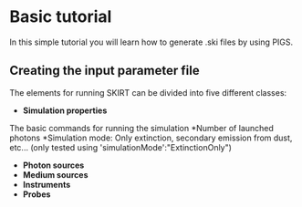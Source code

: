 # Basic tutorial

In this simple tutorial you will learn how to generate .ski files by using PIGS. 

## Creating the input parameter file

The elements for running SKIRT can be divided into five different classes:

- **Simulation properties**

The basic commands for running the simulation
*Number of launched photons 
*Simulation mode: Only extinction, secondary emission from dust, etc... (only tested using 'simulationMode':"ExtinctionOnly")


- **Photon sources**
- **Medium sources**
- **Instruments**
- **Probes**
